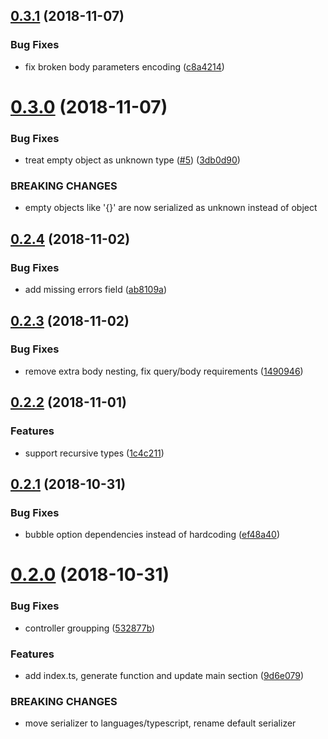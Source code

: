 <a name="0.3.1"></a>
## [0.3.1](https://github.com/devex-web-frontend/swagger-codegen-ts/compare/v0.3.0...v0.3.1) (2018-11-07)


### Bug Fixes

* fix broken body parameters encoding ([c8a4214](https://github.com/devex-web-frontend/swagger-codegen-ts/commit/c8a4214))



<a name="0.3.0"></a>
# [0.3.0](https://github.com/devex-web-frontend/swagger-codegen-ts/compare/v0.2.4...v0.3.0) (2018-11-07)


### Bug Fixes

* treat empty object as unknown type ([#5](https://github.com/devex-web-frontend/swagger-codegen-ts/issues/5)) ([3db0d90](https://github.com/devex-web-frontend/swagger-codegen-ts/commit/3db0d90))


### BREAKING CHANGES

* empty objects like '{}' are now serialized as unknown instead of object



<a name="0.2.4"></a>
## [0.2.4](https://github.com/devex-web-frontend/swagger-codegen-ts/compare/v0.2.3...v0.2.4) (2018-11-02)


### Bug Fixes

* add missing errors field ([ab8109a](https://github.com/devex-web-frontend/swagger-codegen-ts/commit/ab8109a))



<a name="0.2.3"></a>
## [0.2.3](https://github.com/devex-web-frontend/swagger-codegen-ts/compare/v0.2.2...v0.2.3) (2018-11-02)


### Bug Fixes

* remove extra body nesting, fix query/body requirements ([1490946](https://github.com/devex-web-frontend/swagger-codegen-ts/commit/1490946))



<a name="0.2.2"></a>
## [0.2.2](https://github.com/devex-web-frontend/swagger-codegen-ts/compare/0.2.1...v0.2.2) (2018-11-01)


### Features

* support recursive types ([1c4c211](https://github.com/devex-web-frontend/swagger-codegen-ts/commit/1c4c211))



<a name="0.2.1"></a>
## [0.2.1](https://github.com/devex-web-frontend/swagger-codegen-ts/compare/0.2.0...0.2.1) (2018-10-31)


### Bug Fixes

* bubble option dependencies instead of hardcoding ([ef48a40](https://github.com/devex-web-frontend/swagger-codegen-ts/commit/ef48a40))



<a name="0.2.0"></a>
# [0.2.0](https://github.com/devex-web-frontend/swagger-codegen-ts/compare/9d6e079...0.2.0) (2018-10-31)


### Bug Fixes

* controller groupping ([532877b](https://github.com/devex-web-frontend/swagger-codegen-ts/commit/532877b))


### Features

* add index.ts, generate function and update main section ([9d6e079](https://github.com/devex-web-frontend/swagger-codegen-ts/commit/9d6e079))


### BREAKING CHANGES

* move serializer to languages/typescript, rename default serializer



